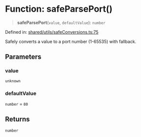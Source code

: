 # Function: safeParsePort()

> **safeParsePort**(`value`, `defaultValue`): `number`

Defined in: [shared/utils/safeConversions.ts:75](https://github.com/Nick2bad4u/Uptime-Watcher/blob/2a45eeb1723f8f7089001af2c92aa07d82dfe7e4/shared/utils/safeConversions.ts#L75)

Safely converts a value to a port number (1-65535) with fallback.

## Parameters

### value

`unknown`

### defaultValue

`number` = `80`

## Returns

`number`
